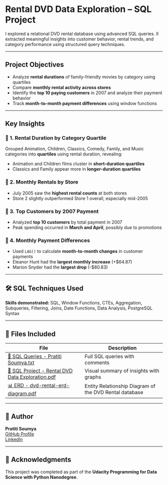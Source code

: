 # Rental DVD Data Exploration – SQL Project

I explored a relational DVD rental database using advanced SQL queries. II extracted meaningful insights into customer behavior, rental trends, and category performance using structured query techniques.

---

## Project Objectives

- Analyze **rental durations** of family-friendly movies by category using quartiles
- Compare **monthly rental activity across stores**
- Identify the **top 10 paying customers** in 2007 and analyze their payment behavior
- Track **month-to-month payment differences** using window functions

---

## Key Insights

### 🔹 1. Rental Duration by Category Quartile
Grouped Animation, Children, Classics, Comedy, Family, and Music categories into **quartiles** using rental duration, revealing:
- Animation and Children films cluster in **short-duration quartiles**
- Classics and Family appear more in **longer-duration quartiles**

### 🔹 2. Monthly Rentals by Store
- July 2005 saw the **highest rental counts** at both stores
- Store 2 slightly outperformed Store 1 overall, especially mid-2005

### 🔹 3. Top Customers by 2007 Payment
- Analyzed **top 10 customers** by total payment in 2007
- Peak spending occurred in **March and April**, possibly due to promotions

### 🔹 4. Monthly Payment Differences
- Used `LAG()` to calculate **month-to-month changes** in customer payments
- Eleanor Hunt had the **largest monthly increase** (+$64.87)
- Marion Snyder had the **largest drop** (-$80.83)

---

## 🛠️ SQL Techniques Used

**Skills demonstrated:** SQL, Window Functions, CTEs, Aggregation, Subqueries, Filtering, Joins, Date Functions, Data Analysis, PostgreSQL Syntax

---

## 📂 Files Included

| File | Description |
|------|-------------|
| [📄 SQL Queries - Pratiti Soumya.txt](https://github.com/pratiti-soumya/Rental-DVD-Summary-with-SQL/blob/master/SQL%20Queries-%20Pratiti%20Soumya.txt) | Full SQL queries with comments |
| [📘 SQL Project - Rental DVD Data Exploration.pdf](https://github.com/pratiti-soumya/Rental-DVD-Summary-with-SQL/blob/master/SQL%20Project-%20Rental%20DVD%20Data%20Exploration.pdf) | Visual summary of insights with graphs |
| [📊 ERD - dvd-rental-erd-diagram.pdf](https://github.com/pratiti-soumya/Rental-DVD-Summary-with-SQL/blob/master/dvd-rental-erd-diagram.pdf) | Entity Relationship Diagram of the DVD Rental database |

---

## 🔗 Author

**Pratiti Soumya**  
[GitHub Profile](https://github.com/pratiti-soumya)  
[LinkedIn](https://www.linkedin.com/in/pratiti-soumya)

---

## 📌 Acknowledgments

This project was completed as part of the **Udacity Programming for Data Science with Python Nanodegree**.
